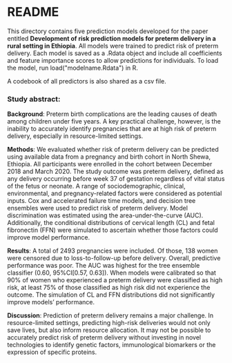 # README
This directory contains five prediction models developed for the paper entitled **Development of risk prediction models for preterm delivery in a rural setting in Ethiopia**. All models were trained to predict risk of preterm delivery. Each model is saved as a .Rdata object and include all coefficients and feature importance scores to allow predictions for individuals. To load the model, run load("modelname.Rdata") in R.

A codebook of all predictors is also shared as a csv file.

### Study abstract:
**Background**: Preterm birth complications are the leading causes of death among children under five years. A key practical challenge, however, is the inability to accurately identify pregnancies that are at high risk of preterm delivery, especially in resource-limited settings.

**Methods**: We evaluated whether risk of preterm delivery can be predicted using available data from a pregnancy and birth cohort in North Shewa, Ethiopia. All participants were enrolled in the cohort between December 2018 and March 2020. The study outcome was preterm delivery, defined as any delivery occurring before week 37 of gestation regardless of vital status of the fetus or neonate. A range of sociodemographic, clinical, environmental, and pregnancy-related factors were considered as potential inputs. Cox and accelerated failure time models, and decision tree ensembles were used to predict risk of preterm delivery. Model discrimination was estimated using the area-under-the-curve (AUC). Additionally, the conditional distributions of cervical length (CL) and fetal fibronectin (FFN) were simulated to ascertain whether those factors could improve model performance.

**Results**: A total of 2493 pregnancies were included. Of those, 138 women were censored due to loss-to-follow-up before delivery. Overall, predictive performance was poor. The AUC was highest for the tree ensemble classifier (0.60, 95%CI[0.57, 0.63]). When models were calibrated so that 90% of women who experienced a preterm delivery were classified as high risk, at least 75% of those classified as high risk did not experience the outcome. The simulation of CL and FFN distributions did not significantly improve models’ performance.

**Discussion**: Prediction of preterm delivery remains a major challenge. In resource-limited settings, predicting high-risk deliveries would not only save lives, but also inform resource allocation.  It may not be possible to accurately predict risk of preterm delivery without investing in novel technologies to identify genetic factors, immunological biomarkers or the expression of specific proteins.

